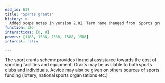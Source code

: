 ```yaml
---
esd_id: 639
title: "Sports grants"
history: >-
  Added scope notes in version 2.02. Term name changed from 'Sports grants' to 'Grants - sports' in version 3.00. Name changed to 'Sports grants' in version 4.00.
function: 126
interactions: [0, 8]
powers: [1588, 1588, 1588, 1588, 1588]
internal: false

---
```


The sport grants scheme provides financial assistance towards the cost of sporting facilities and equipment. Grants may be available to both sports clubs and individuals. Advice may also be given on others sources of sports funding (lottery, national sports organisations etc.)

